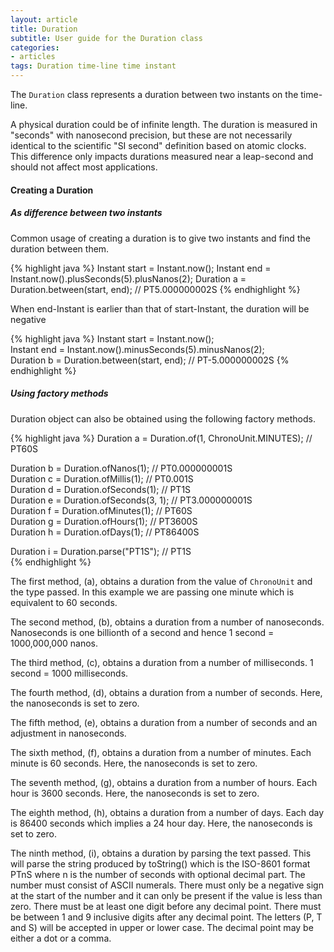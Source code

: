 ```yaml
---
layout: article
title: Duration
subtitle: User guide for the Duration class
categories:
- articles
tags: Duration time-line time instant 
---
```


The `Duration` class represents a duration between two instants on the time-line.
 
A physical duration could be of infinite length.
The duration is measured in "seconds" with nanosecond precision, but these are not necessarily identical to the scientific "SI second" definition based on atomic clocks. This difference only impacts durations measured near a leap-second and should not affect most applications.

#### Creating a Duration

##### As difference between two instants
Common usage of creating a duration is to give two instants and find the duration between them. 

{% highlight java %}
Instant start = Instant.now();
Instant end = Instant.now().plusSeconds(5).plusNanos(2);
Duration a = Duration.between(start, end);                // PT5.000000002S
{% endhighlight %}

When end-Instant is earlier than that of start-Instant, the duration will be negative 

{% highlight java %}
Instant start = Instant.now();                                                  
Instant end = Instant.now().minusSeconds(5).minusNanos(2);                      
Duration b = Duration.between(start, end);                // PT-5.000000002S
{% endhighlight %}

##### Using factory methods

Duration object can also be obtained using the following factory methods. 

{% highlight java %}
Duration a = Duration.of(1, ChronoUnit.MINUTES); // PT60S           
                                                                    
Duration b = Duration.ofNanos(1);                // PT0.000000001S  
Duration c = Duration.ofMillis(1);               // PT0.001S        
Duration d = Duration.ofSeconds(1);              // PT1S            
Duration e = Duration.ofSeconds(3, 1);           // PT3.000000001S  
Duration f = Duration.ofMinutes(1);              // PT60S           
Duration g = Duration.ofHours(1);                // PT3600S         
Duration h = Duration.ofDays(1);                 // PT86400S        
                                                                    
Duration i = Duration.parse("PT1S");             // PT1S            
{% endhighlight %}

The first method, (a), obtains a duration from the value of `ChronoUnit` and the type passed. In this example we are passing one minute which is equivalent to 60 seconds. 
 
The second method, (b),  obtains a duration from a number of nanoseconds. Nanoseconds is one billionth of a second and hence 1 second = 1000,000,000 nanos. 

The third method, (c), obtains a duration from a number of milliseconds. 1 second = 1000 milliseconds.

The fourth method, (d), obtains a duration from a number of seconds. Here, the nanoseconds is set to zero. 

The fifth method, (e), obtains a duration from a number of seconds and an adjustment in nanoseconds. 

The sixth method, (f), obtains a duration from a number of minutes. Each minute is 60 seconds. Here, the nanoseconds is set to zero.  

The seventh method, (g), obtains a duration from a number of hours. Each hour is 3600 seconds. Here, the nanoseconds is set to zero.  

The eighth method, (h), obtains a duration from a number of days. Each day is 86400 seconds which implies a 24 hour day. Here, the nanoseconds is set to zero.  

The ninth method, (i), obtains a duration by parsing the text passed. This will parse the string produced by toString() which is the ISO-8601 format PTnS where n is the number of seconds with optional decimal part. The number must consist of ASCII numerals. There must only be a negative sign at the start of the number and it can only be present if the value is less than zero. There must be at least one digit before any decimal point. There must be between 1 and 9 inclusive digits after any decimal point. The letters (P, T and S) will be accepted in upper or lower case. The decimal point may be either a dot or a comma.
